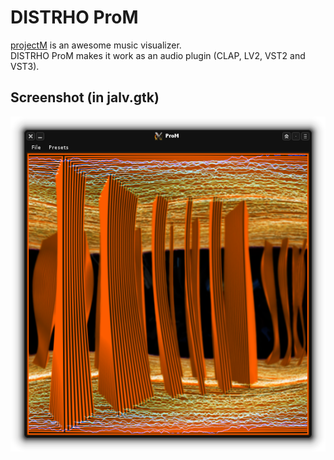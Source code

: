 # DISTRHO ProM

[projectM](http://projectm.sourceforge.net/) is an awesome music visualizer.<br/>
DISTRHO ProM makes it work as an audio plugin (CLAP, LV2, VST2 and VST3).<br/>

## Screenshot (in jalv.gtk)
![ProM](https://raw.githubusercontent.com/DISTRHO/prom/master/plugins/ProM/Screenshot.png "ProM")<br/>
